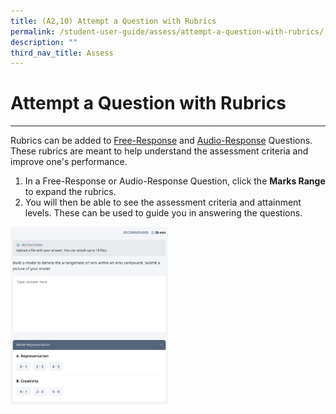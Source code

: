 ```yaml
---
title: (A2,10) Attempt a Question with Rubrics
permalink: /student-user-guide/assess/attempt-a-question-with-rubrics/
description: ""
third_nav_title: Assess
---
```

<h1 id="attempt-a-question-with-rubrics">Attempt a Question with Rubrics</h1>
<hr>
<p>Rubrics can be added to <a target="_blank" href="/student-user-guide/assess/attempt-a-free-response-question/">Free-Response</a> and <a target="_blank" href="/student-user-guide/assess/attempt-an-audio-response-question/">Audio-Response</a> Questions. These rubrics are meant to help understand the assessment criteria and improve one's performance.</p>
<ol>
<li>In a Free-Response or Audio-Response Question, click the <strong>Marks Range</strong> to expand the rubrics.</li>
<li>You will then be able to see the assessment criteria and attainment levels. These can be used to guide you in answering the questions.</li>
</ol>
<img style="width: 50%;" src="/images/1Student/As-Rubrics.png">
